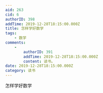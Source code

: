 ```yaml
---
aid: 263
cid: 6
authorID: 398
addTime: 2019-12-28T18:15:00.000Z
title: 怎样学好数学
tags:
    - 数学
comments:
    -
        authorID: 391
        addTime: 2019-12-28T18:15:00.000Z
        content: 读书。
date: 2019-12-28T18:15:00.000Z
category: 读书
---
```


怎样学好数学
